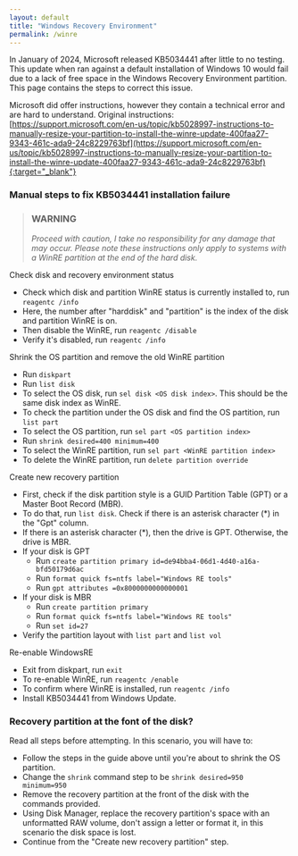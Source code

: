```yaml
---
layout: default
title: "Windows Recovery Environment"
permalink: /winre
---
```


In January of 2024, Microsoft released KB5034441 after little to no testing. This update when ran against a default installation of Windows 10 would fail due to a lack of free space in the Windows Recovery Environment partition. This page contains the steps to correct this issue.

Microsoft did offer instructions, however they contain a technical error and are hard to understand. Original instructions: [https://support.microsoft.com/en-us/topic/kb5028997-instructions-to-manually-resize-your-partition-to-install-the-winre-update-400faa27-9343-461c-ada9-24c8229763bf](https://support.microsoft.com/en-us/topic/kb5028997-instructions-to-manually-resize-your-partition-to-install-the-winre-update-400faa27-9343-461c-ada9-24c8229763bf){:target="_blank"}

### Manual steps to fix KB5034441 installation failure

> ### **WARNING**
>
> _Proceed with caution, I take no responsibility for any damage that may occur. Please note these instructions only apply to systems with a WinRE partition at the end of the hard disk._

Check disk and recovery environment status
- Check which disk and partition WinRE status is currently installed to, run `reagentc /info`
- Here, the number after "harddisk" and "partition" is the index of the disk and partition WinRE is on.
- Then disable the WinRE, run `reagentc /disable`
- Verify it's disabled, run `reagentc /info`

Shrink the OS partition and remove the old WinRE partition
- Run `diskpart`
- Run `list disk`
- To select the OS disk, run `sel disk <OS disk index>`. This should be the same disk index as WinRE.
- To check the partition under the OS disk and find the OS partition, run `list part`
- To select the OS partition, run `sel part <OS partition index>`
- Run `shrink desired=400 minimum=400`
- To select the WinRE partition, run `sel part <WinRE partition index>`
- To delete the WinRE partition, run `delete partition override`

Create new recovery partition
- First, check if the disk partition style is a GUID Partition Table (GPT) or a Master Boot Record (MBR).
- To do that, run `list disk`. Check if there is an asterisk character (*) in the "Gpt" column.
- If there is an asterisk character (*), then the drive is GPT. Otherwise, the drive is MBR.
- If your disk is GPT
  - Run `create partition primary id=de94bba4-06d1-4d40-a16a-bfd50179d6ac`
  - Run `format quick fs=ntfs label="Windows RE tools"`
  - Run `gpt attributes =0x8000000000000001`
- If your disk is MBR
  - Run `create partition primary`
  - Run `format quick fs=ntfs label="Windows RE tools"`
  - Run `set id=27`
- Verify the partition layout with `list part` and `list vol`

Re-enable WindowsRE
- Exit from diskpart, run `exit`
- To re-enable WinRE, run `reagentc /enable`
- To confirm where WinRE is installed, run `reagentc /info`
- Install KB5034441 from Windows Update.

### Recovery partition at the font of the disk?
Read all steps before attempting. In this scenario, you will have to:
- Follow the steps in the guide above until you're about to shrink the OS partition.
- Change the `shrink` command step to be `shrink desired=950 minimum=950`
- Remove the recovery partition at the front of the disk with the commands provided.
- Using Disk Manager, replace the recovery partition's space with an unformatted RAW volume, don't assign a letter or format it, in this scenario the disk space is lost.
- Continue from the "Create new recovery partition" step.
